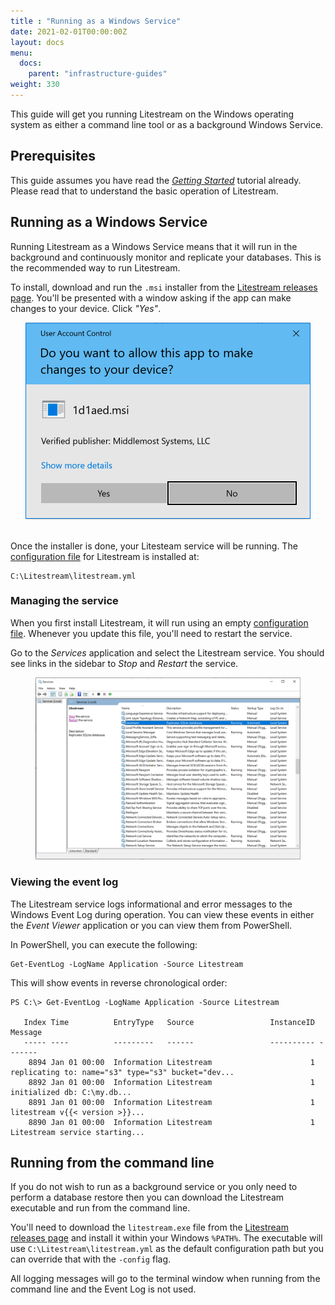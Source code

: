 ```yaml
---
title : "Running as a Windows Service"
date: 2021-02-01T00:00:00Z
layout: docs
menu:
  docs:
    parent: "infrastructure-guides"
weight: 330
---
```


This guide will get you running Litestream on the Windows operating system as
either a command line tool or as a background Windows Service. 


## Prerequisites

This guide assumes you have read the [_Getting Started_](/getting-started)
tutorial already. Please read that to understand the basic operation of Litestream.


## Running as a Windows Service

Running Litestream as a Windows Service means that it will run in the background
and continuously monitor and replicate your databases. This is the recommended
way to run Litestream.

To install, download and run the `.msi` installer from the [Litestream releases
page][releases]. You'll be presented with a window asking if the app can make
changes to your device. Click _"Yes"_.

<center>
	<img src="msi.png" alt="Screenshot of Windows installer">
</center>
<br/>

Once the installer is done, your Litesteam service will be running. The
[configuration file](/reference/config) for Litestream is installed at:

```
C:\Litestream\litestream.yml
```


### Managing the service

When you first install Litestream, it will run using an empty [configuration
file](/reference/config). Whenever you update this file, you'll need to restart
the service.

Go to the _Services_ application and select the Litestream service. You should
see links in the sidebar to _Stop_ and _Restart_ the service.

<figure>
	<img src="services.png" alt="Screenshot of Windows Services application">
</figure>


### Viewing the event log

The Litestream service logs informational and error messages to the Windows
Event Log during operation. You can view these events in either the _Event
Viewer_ application or you can view them from PowerShell.

In PowerShell, you can execute the following:

```
Get-EventLog -LogName Application -Source Litestream
```

This will show events in reverse chronological order:

```
PS C:\> Get-EventLog -LogName Application -Source Litestream

   Index Time          EntryType   Source                 InstanceID Message
   ----- ----          ---------   ------                 ---------- -------
    8894 Jan 01 00:00  Information Litestream                      1 replicating to: name="s3" type="s3" bucket="dev...
    8892 Jan 01 00:00  Information Litestream                      1 initialized db: C:\my.db...
    8891 Jan 01 00:00  Information Litestream                      1 litestream v{{< version >}}...
    8890 Jan 01 00:00  Information Litestream                      1 Litestream service starting...
```


## Running from the command line 

If you do not wish to run as a background service or you only need to perform
a database restore then you can download the Litestream executable and run
from the command line.

You'll need to download the `litestream.exe` file from the [Litestream releases
page][releases] and install it within your Windows `%PATH%`. The executable will
use `C:\Litestream\litestream.yml` as the default configuration path but you
can override that with the `-config` flag.

All logging messages will go to the terminal window when running from the
command line and the Event Log is not used.


[releases]: https://github.com/benbjohnson/litestream/releases

